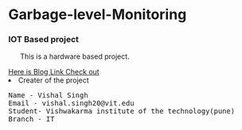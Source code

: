 # Garbage-level-Monitoring
### IOT Based project 

<ul>This is a hardware based project.</ul>
<a href="https://medium.com/@vishal.singh20/iot-based-garbage-monitoring-system-using-esp8266-b7fdb2b2cc71
">
Here is Blog Link Check out 
</a>


<li>Creater of the project
<pre>
Name - Vishal Singh
Email - vishal.singh20@vit.edu
Student- Vishwakarma institute of the technology(pune)
Branch - IT
 </pre>

